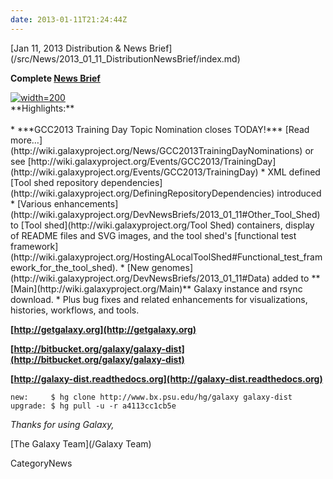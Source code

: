 ```yaml
---
date: 2013-01-11T21:24:44Z
---
```

<div class='newsItemHeader'>[Jan 11, 2013 Distribution & News Brief](/src/News/2013_01_11_DistributionNewsBrief/index.md)</div>

**Complete [News Brief](/src/DevNewsBriefs/2013_01_11/index.md)**
<div class='right'><a href='http://wiki.galaxyproject.org/Events/GCC2013/TrainingDay'><img src='/Images/Logos/GCC2013TrainingDayLogo300.png' alt='width=200' /></a></div>
**Highlights:**
<br />
<br />
* ***GCC2013 Training Day Topic Nomination closes TODAY!*** [Read more…](http://wiki.galaxyproject.org/News/GCC2013TrainingDayNominations) or see [http://wiki.galaxyproject.org/Events/GCC2013/TrainingDay](http://wiki.galaxyproject.org/Events/GCC2013/TrainingDay)
* XML defined [Tool shed repository dependencies](http://wiki.galaxyproject.org/DefiningRepositoryDependencies) introduced
* [Various enhancements](http://wiki.galaxyproject.org/DevNewsBriefs/2013_01_11#Other_Tool_Shed) to [Tool shed](http://wiki.galaxyproject.org/Tool Shed) containers, display of README files and SVG images, and the tool shed's [functional test framework](http://wiki.galaxyproject.org/HostingALocalToolShed#Functional_test_framework_for_the_tool_shed).
* [New genomes](http://wiki.galaxyproject.org/DevNewsBriefs/2013_01_11#Data) added to **[Main](http://wiki.galaxyproject.org/Main)** Galaxy instance and rsync download.
* Plus bug fixes and related enhancements for visualizations, histories, workflows, and tools.


**[http://getgalaxy.org](http://getgalaxy.org)**

**[http://bitbucket.org/galaxy/galaxy-dist](http://bitbucket.org/galaxy/galaxy-dist)**

**[http://galaxy-dist.readthedocs.org](http://galaxy-dist.readthedocs.org)**

```
new:     $ hg clone http://www.bx.psu.edu/hg/galaxy galaxy-dist
upgrade: $ hg pull -u -r a4113cc1cb5e
```



*Thanks for using Galaxy,*

[The Galaxy Team](/Galaxy Team)




CategoryNews

